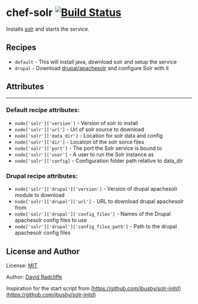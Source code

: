 # chef-solr [![Build Status](https://travis-ci.org/dwradcliffe/chef-solr.png?branch=master)](https://travis-ci.org/dwradcliffe/chef-solr)

Installs [solr](http://lucene.apache.org/solr/) and starts the service.

## Recipes

- `default` - This will install java, download solr and setup the service
- `drupal` - Download [drupal/apachesolr](https://drupal.org/project/apachesolr) and configure Solr with it

## Attributes
---

### Default recipe attributes:

- `node['solr']['version']` - Version of solr to install
- `node['solr']['url']` - Url of solr source to download
- `node['solr']['data_dir']` - Location for solr data and config
- `node['solr']['dir']` - Location of the solr sorce files
- `node['solr']['port']` - The port the Solr service is bound to
- `node['solr']['user']` - A user to run the Solr instance as
- `node['solr']['config]` - Configuration folder path relative to data_dir

### Drupal recipe attributes:
- `node['solr']['drupal']['version']` - Version of drupal apachesolr module to download
- `node['solr']['drupal']['url']` - URL to download drupal apachesolr from
- `node['solr']['drupal']['config_files']` - Names of the Drupal apachesolr config files to use
- `node['solr']['drupal']['config_files_path']` - Path to the drupal apachesolr config files

## License and Author

License: [MIT](https://github.com/dwradcliffe/chef-solr/blob/master/LICENSE)

Author: [David Radcliffe](https://github.com/dwradcliffe)

Inspiration for the start script from [https://github.com/jbusby/solr-initd](https://github.com/jbusby/solr-initd)
